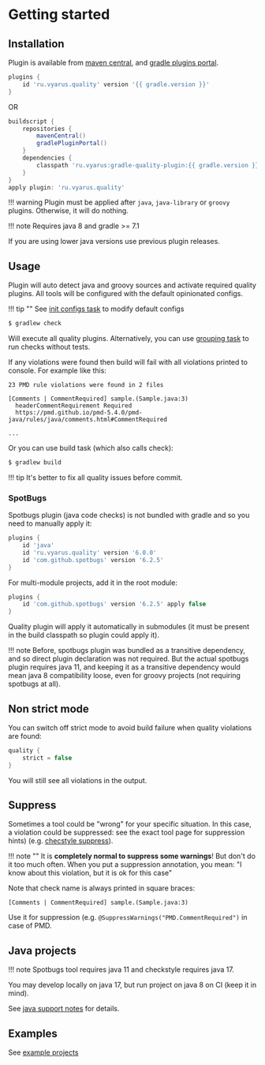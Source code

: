 # Getting started

## Installation

Plugin is available from [maven central](https://maven-badges.herokuapp.com/maven-central/ru.vyarus/gradle-quality-plugin),
and [gradle plugins portal](https://plugins.gradle.org/plugin/ru.vyarus.quality).

```groovy
plugins {
    id 'ru.vyarus.quality' version '{{ gradle.version }}'
}
```

OR

```groovy
buildscript {
    repositories {
        mavenCentral()
        gradlePluginPortal()
    }
    dependencies {
        classpath 'ru.vyarus:gradle-quality-plugin:{{ gradle.version }}'
    }
}
apply plugin: 'ru.vyarus.quality'
```

!!! warning
    Plugin must be applied after `java`, `java-library` or `groovy` plugins. Otherwise, it will do nothing.

!!! note
    Requires java 8 and gradle >= 7.1

If you are using lower java versions use previous plugin releases.

## Usage

Plugin will auto detect java and groovy sources and activate required quality plugins.
All tools will be configured with the default opinionated configs.

!!! tip ""
    See [init configs task](task/config.md) to modify default configs 

```bash
$ gradlew check
```

Will execute all quality plugins. Alternatively, you can use [grouping task](task/group.md) to run checks without tests.

If any violations were found then build will fail with all violations printed to console. For example like this:

```
23 PMD rule violations were found in 2 files

[Comments | CommentRequired] sample.(Sample.java:3) 
  headerCommentRequirement Required
  https://pmd.github.io/pmd-5.4.0/pmd-java/rules/java/comments.html#CommentRequired
  
...  
```

Or you can use build task (which also calls check): 

```bash
$ gradlew build
```

!!! tip
    It's better to fix all quality issues before commit.

### SpotBugs

Spotbugs plugin (java code checks) is not bundled with gradle and so you need to 
manually apply it:

```groovy
plugins {
    id 'java'
    id 'ru.vyarus.quality' version '6.0.0'
    id 'com.github.spotbugs' version '6.2.5'
}
```

For multi-module projects, add it in the root module:

```groovy
plugins {
    id 'com.github.spotbugs' version '6.2.5' apply false
}
```

Quality plugin will apply it automatically in submodules (it must be present in the build classpath so plugin could apply it).

!!! note
    Before, spotbugs plugin was bundled as a transitive dependency, and so direct plugin
    declaration was not required. But the actual spotbugs plugin requires java 11, and
    keeping it as a transitive dependency would mean java 8 compatibility loose,
    even for groovy projects (not requiring spotbugs at all).
    

## Non strict mode

You can switch off strict mode to avoid build failure when quality violations are found:

```groovy
quality {
    strict = false
}
```

You will still see all violations in the output.

## Suppress

Sometimes a tool could be "wrong" for your specific situation. 
In this case, a violation could be suppressed: see the exact tool page for suppression hints)
(e.g. [checstyle suppress](tool/checkstyle.md#suppress)).

!!! note ""
    It is **completely normal to suppress some warnings**! But don't do it too much often.
    When you put a suppression annotation, you mean: "I know about this violation, but it is ok for this case"
    
Note that check name is always printed in square braces:

```
[Comments | CommentRequired] sample.(Sample.java:3)
```
Use it for suppression (e.g. `@SuppressWarnings("PMD.CommentRequired")` in case of PMD.

## Java projects

!!! note
    Spotbugs tool requires java 11 and checkstyle requires java 17.

You may develop locally on java 17, but run project on java 8 on CI (keep it in mind).

See [java support notes](guide/java.md) for details. 

## Examples

See [example projects](index.md#samples)
